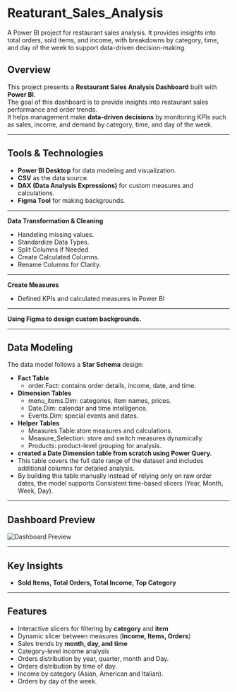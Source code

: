 # Reaturant_Sales_Analysis
A Power BI project for restaurant sales analysis. It provides insights into total orders, sold items, and income, with breakdowns by category, time, and day of the week to support data-driven decision-making.


## Overview
This project presents a **Restaurant Sales Analysis Dashboard** built with **Power BI**.  
The goal of this dashboard is to provide insights into restaurant sales performance and order trends.  
It helps management make **data-driven decisions** by monitoring KPIs such as sales, income, and demand by category, time, and day of the week.

---

## Tools & Technologies
- **Power BI Desktop** for data modeling and visualization.  
- **CSV** as the data source.  
- **DAX (Data Analysis Expressions)** for custom measures and calculations.
- **Figma Tool** for making backgrounds.  

---

**Data Transformation & Cleaning**
   - Handeling missing values.
   - Standardize Data Types.
   - Split Columns if Needed.
   - Create Calculated Columns.
   - Rename Columns for Clarity.

---

**Create Measures**
   - Defined KPIs and calculated measures in Power BI

---

**Using Figma to design custom backgrounds.**

---

## Data Modeling
The data model follows a **Star Schema** design:  
- **Fact Table**  
  - order.Fact: contains order details, income, date, and time.  
- **Dimension Tables**  
  - menu_items.Dim: categories, item names, prices.  
  - Date.Dim: calendar and time intelligence.  
  - Events.Dim: special events and dates.  
- **Helper Tables**  
  - Measures Table:store measures and calculations.
  - Measure_Selection: store and switch measures dynamically.  
  - Products: product-level grouping for analysis.  
- **created a Date Dimension table from scratch using Power Query.**
 - This table covers the full date range of the dataset and includes additional columns for detailed analysis.
 - By building this table manually instead of relying only on raw order dates, the model supports Consistent time-based slicers (Year, Month, Week, Day).

---

## Dashboard Preview
![Dashboard Preview](Dashboard_Details_Page.PNG)

---

## Key Insights
- **Sold Items, Total Orders, Total Income, Top Category**
  
---

## Features
- Interactive slicers for filtering by **category** and **item**  
- Dynamic slicer between measures (**Income, Items, Orders**)  
- Sales trends by **month, day, and time**  
- Category-level income analysis  
- Orders distribution by year, quarter, month and Day.
- Orders distribution by time of day.  
- Income by category (Asian, American and Italian).  
- Orders by day of the week. 
